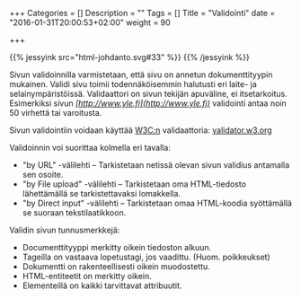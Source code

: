 +++
Categories = []
Description = ""
Tags = []
Title = "Validointi"
date = "2016-01-31T20:00:53+02:00"
weight = 90

+++

{{% jessyink src="html-johdanto.svg#33" %}}
{{% /jessyink %}}

Sivun validoinnilla varmistetaan, että sivu on annetun dokumenttityypin mukainen.
Validi sivu toimii todennäköisemmin halutusti eri laite- ja selainympäristöissä.
Validaattori on sivun tekijän apuväline, ei itsetarkoitus. Esimerkiksi
sivun *[http://www.yle.fi](http://www.yle.fi)* validointi antaa
noin 50 virhettä tai varoitusta.

Sivun validointiin voidaan käyttää [W3C:n][W3C] validaattoria:
[validator.w3.org][Validaattori]

Validoinnin voi suorittaa kolmella eri tavalla:

* "by URL" -välilehti – Tarkistetaan netissä olevan sivun validius antamalla sen osoite.
* "by File upload" -välilehti – Tarkistetaan oma HTML-tiedosto lähettämällä se tarkistettavaksi lomakkella.
* "by Direct input" -välilehti – Tarkistetaan omaa HTML-koodia syöttämällä se suoraan tekstilaatikkoon.

Validin sivun tunnusmerkkejä:

* Documenttityyppi merkitty oikein tiedoston alkuun.
* Tageilla on vastaava lopetustagi, jos vaadittu. (Huom. poikkeukset)
* Dokumentti on rakenteellisesti oikein muodostettu.
* HTML-entiteetit on merkitty oikein.
* Elementeillä on kaikki tarvittavat attribuutit.




[W3C]: https://www.w3.org "W3C"
[Validaattori]: https://validator.w3.org "W3C:Validaattori"